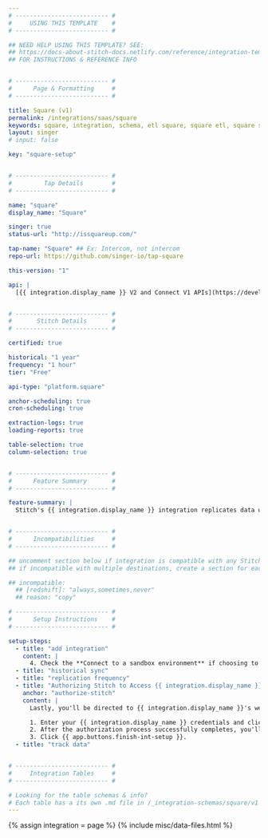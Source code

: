 ```yaml
---
# -------------------------- #
#     USING THIS TEMPLATE    #
# -------------------------- #

## NEED HELP USING THIS TEMPLATE? SEE:
## https://docs-about-stitch-docs.netlify.com/reference/integration-templates/saas/
## FOR INSTRUCTIONS & REFERENCE INFO


# -------------------------- #
#      Page & Formatting     #
# -------------------------- #

title: Square (v1)
permalink: /integrations/saas/square
keywords: square, integration, schema, etl square, square etl, square schema
layout: singer
# input: false

key: "square-setup"


# -------------------------- #
#         Tap Details        #
# -------------------------- #

name: "square"
display_name: "Square"

singer: true
status-url: "http://issquareup.com/"

tap-name: "Square" ## Ex: Intercom, not intercom
repo-url: https://github.com/singer-io/tap-square

this-version: "1"

api: |
  [{{ integration.display_name }} V2 and Connect V1 APIs](https://developer.squareup.com/reference/square){:target="new"}


# -------------------------- #
#       Stitch Details       #
# -------------------------- #

certified: true 

historical: "1 year"
frequency: "1 hour"
tier: "Free"

api-type: "platform.square"

anchor-scheduling: true
cron-scheduling: true

extraction-logs: true
loading-reports: true

table-selection: true
column-selection: true


# -------------------------- #
#      Feature Summary       #
# -------------------------- #

feature-summary: |
  Stitch's {{ integration.display_name }} integration replicates data using the {{ integration.api | flatify | strip }}. Refer to the [Schema](#schema) section for a list of objects available for replication.


# -------------------------- #
#      Incompatibilities     #
# -------------------------- #

## uncomment section below if integration is compatible with any Stitch destinations
## if incompatible with multiple destinations, create a section for each destination

## incompatible:
  ## [redshift]: "always,sometimes,never"
  ## reason: "copy" 

# -------------------------- #
#      Setup Instructions    #
# -------------------------- #

setup-steps:
  - title: "add integration"
    content: |
      4. Check the **Connect to a sandbox environment** if choosing to connect to your {{ integration.display_name }} sandbox.
  - title: "historical sync"
  - title: "replication frequency"
  - title: "Authorizing Stitch to Access {{ integration.display_name }}"
    anchor: "authorize-stitch"
    content: |
      Lastly, you'll be directed to {{ integration.display_name }}'s website to complete the setup.

      1. Enter your {{ integration.display_name }} credentials and click **Login**.
      2. After the authorization process successfully completes, you'll be redirected back to Stitch.
      3. Click {{ app.buttons.finish-int-setup }}.
  - title: "track data"


# -------------------------- #
#     Integration Tables     #
# -------------------------- #

# Looking for the table schemas & info?
# Each table has a its own .md file in /_integration-schemas/square/v1
---
```

{% assign integration = page %}
{% include misc/data-files.html %}